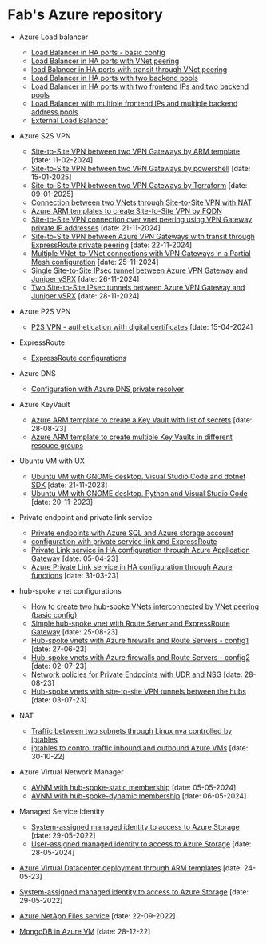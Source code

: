 <properties
   pageTitle="Examples of Azure ARM templates and scripts"
   description="Examples of Azure ARM templates and scripts"
   services="Azure VNet, Azure Load Balancer, Azure VNet peering, Azure VPN"
   documentationCenter="na"
   authors="fabferri"
   manager=""
   editor=""/>

<tags
   ms.service="Configuration-Example-Azure"
   ms.devlang="na"
   ms.topic="article"
   ms.tgt_pltfrm="Azure"
   ms.workload="na"
   ms.date="21/11/2016"
   ms.author="fabferri" />

# Fab's Azure repository


- Azure Load balancer
  - [Load Balancer in HA ports - basic config](https://github.com/fabferri/az-pattern/tree/master/loadbalancer/ilb-ha-ports-1vnet)
  - [Load Balancer in HA ports with VNet peering](https://github.com/fabferri/az-pattern/tree/master/loadbalancer/ilb-ha-ports-vnetpeering)
  - [load Balancer in HA ports with transit through VNet peering](https://github.com/fabferri/az-pattern/tree/master/loadbalancer/ilb-multiple-fe-be-benchmark)
  - [Load Balancer in HA ports with two backend pools](https://github.com/fabferri/az-pattern/tree/master/loadbalancer/ilb-ha-ports-2backendpools-nva)
  - [Load Balancer in HA ports with two frontend IPs and two backend pools](https://github.com/fabferri/az-pattern/tree/master/loadbalancer/ilb-ha-ports-2frontend-2backendpools)
  - [Load Balancer with multiple frontend IPs and multiple backend address pools](https://github.com/fabferri/az-pattern/tree/master/loadbalancer/ilb-multiple-fe-be)
  - [External Load Balancer](https://github.com/fabferri/az-pattern/tree/master/loadbalancer/lb)

- Azure S2S VPN
  - [Site-to-Site VPN between two VPN Gateways by ARM template](https://github.com/fabferri/az-pattern/tree/master/vpn/s2s-azvpn-active-active-bgp-arm-template) [date: 11-02-2024]
  - [Site-to-Site VPN between two VPN Gateways by powershell](https://github.com/fabferri/az-pattern/tree/master/vpn/s2s-azvpn-active-active-bgp-powershell) [date: 15-01-2025]
  - [Site-to-Site VPN between two VPN Gateways by Terraform](https://github.com/fabferri/az-pattern/tree/master/vpn/s2s-azvpn-active-active-bgp-terraform) [date: 09-01-2025]
  - [Connection between two VNets through Site-to-Site VPN with NAT](https://github.com/fabferri/az-pattern/tree/master/vpn/s2s-azvpn-NAT)
  - [Azure ARM templates to create Site-to-Site VPN by FQDN](https://github.com/fabferri/az-pattern/tree/master/vpn/s2s-azvpn-fqdn)
  - [Site-to-Site VPN connection over vnet peering using VPN Gateway private IP addresses](https://github.com/fabferri/az-pattern/tree/master/vpn/s2s-azvpn-private-ip-transit-vnetpeering) [date: 21-11-2024]
  - [Site-to-Site VPN between Azure VPN Gateways with transit through ExpressRoute private peering](https://github.com/fabferri/az-pattern/tree/master/vpn/s2s-azvpn-private-ip-transit-er) [date: 22-11-2024]
  - [Multiple VNet-to-VNet connections with VPN Gateways in a Partial Mesh configuration](https://github.com/fabferri/az-pattern/tree/master/vpn/vpn-vnet-2-vnet) [date: 25-11-2024]
  - [Single Site-to-Site IPsec tunnel between Azure VPN Gateway and Juniper vSRX](https://github.com/fabferri/az-pattern/tree/master/vpn/s2s-azvpn-srx-1-tunnel) [date: 26-11-2024]
  - [Two Site-to-Site IPsec tunnels between Azure VPN Gateway and Juniper vSRX](https://github.com/fabferri/az-pattern/tree/master/vpn/s2s-azvpn-srx-2-tunnels) [date: 28-11-2024]

- Azure P2S VPN
  - [P2S VPN - authetication with digital certificates](https://github.com/fabferri/az-pattern/tree/master/vpn/p2s) [date: 15-04-2024]

- ExpressRoute 
  - [ExpressRoute configurations](https://github.com/fabferri/az-pattern/tree/master/expressroute)

- Azure DNS
  - [Configuration with Azure DNS private resolver](https://github.com/fabferri/az-pattern/tree/master/dns-private-resolver)

- Azure KeyVault
  - [Azure ARM template to create a Key Vault with list of secrets](https://github.com/fabferri/az-pattern/tree/master/key-vault/key-vault-write-list-secrets) [date: 28-08-23]
  - [Azure ARM template to create multiple Key Vaults in different resouce groups](https://github.com/fabferri/az-pattern/tree/master/key-vault/key-vaults-in-resource-groups)

- Ubuntu VM with UX
  - [Ubuntu VM with GNOME desktop, Visual Studio Code and dotnet SDK](https://github.com/fabferri/az-pattern/tree/master/ubuntu-vm-desktop-gnome) [date: 21-11-2023]
  - [Ubuntu VM with GNOME desktop, Python and Visual Studio Code](https://github.com/fabferri/az-pattern/tree/master/ubuntu-vm-vscode-python-dev) [date: 20-11-2023]

- Private endpoint and private link service
  - [Private endpoints with Azure SQL and Azure storage account](https://github.com/fabferri/az-pattern/tree/master/private-link-and-private-endpoint/private-endpoint-sql-storage)
  - [configuration with private service link and ExpressRoute](https://github.com/fabferri/az-pattern/tree/master/private-link-and-private-endpoint/private-link-1)
  - [Private Link service in HA configuration through Azure Application Gateway](https://github.com/fabferri/az-pattern/tree/master/private-link-and-private-endpoint/private-link-high-availability-balancing) [date: 05-04-23]
  - [Azure Private Link service in HA configuration through Azure functions](https://github.com/fabferri/az-pattern/tree/master/private-link-and-private-endpoint/private-link-high-availability-hot-standby) [date: 31-03-23]

- hub-spoke vnet configurations
  - [How to create two hub-spoke VNets interconnected by VNet peering (basic config)](https://github.com/fabferri/az-pattern/tree/master/hub-spoke-vnets/vnet-peering-2hubspoke)
  - [Simple hub-spoke vnet with Route Server and ExpressRoute Gateway](https://github.com/fabferri/az-pattern/tree/master/hub-spoke-vnets/hub-spoke-er-rs-101) [date: 25-08-23]
  - [Hub-spoke vnets with Azure firewalls and Route Servers - config1](https://github.com/fabferri/az-pattern/tree/master/hub-spoke-vnets/hub-spoke-azfw-rs-er-1) [date: 27-06-23]
  - [Hub-spoke vnets with Azure firewalls and Route Servers - config2](https://github.com/fabferri/az-pattern/tree/master/hub-spoke-vnets/hub-spoke-azfw-rs-er-2) [date: 02-07-23]
  - [Network policies for Private Endpoints with UDR and NSG](https://github.com/fabferri/az-pattern/tree/master/hub-spoke-vnets/hub-spoke-netw-policies-pe) [date: 28-08-23]
  - [Hub-spoke vnets with site-to-site VPN tunnels between the hubs](https://github.com/fabferri/az-pattern/tree/master/hub-spoke-vnets/hub-spoke-s2s-vpn) [date: 03-07-23]

- NAT
  - [Traffic between two subnets through Linux nva controlled by iptables](https://github.com/fabferri/az-pattern/tree/master/nat/nat-iptables-1)
  - [iptables to control traffic inbound and outbound Azure VMs](https://github.com/fabferri/az-pattern/tree/master/nat/nat-iptables-2) [date: 30-10-22]

- Azure Virtual Network Manager
  - [AVNM with hub-spoke-static membership](https://github.com/fabferri/az-pattern/tree/master/azure-virtual-network-manager/hub-spoke-static-membership-01) [date: 05-05-2024]
  - [AVNM with hub-spoke-dynamic membership](https://github.com/fabferri/az-pattern/tree/master/azure-virtual-network-manager/hub-spoke-dynamic-membership-01) [date: 06-05-2024]

- Managed Service Identity
  - [System-assigned managed identity to access to Azure Storage](https://github.com/fabferri/az-pattern/tree/master/managed-identity/system-identity-access-to-storage) [date: 29-05-2022]
  - [User-assigned managed identity to access to Azure Storage](https://github.com/fabferri/az-pattern/tree/master/managed-identity/user-identity-access-to-storage) [date: 28-05-2024]

- [Azure Virtual Datacenter deployment through ARM templates](https://github.com/fabferri/az-pattern/tree/master/virtual-datacenter) [date: 24-05-23]
- [System-assigned managed identity to access to Azure Storage](https://github.com/fabferri/az-pattern/tree/master/vm-msi) [date: 29-05-2022]
- [Azure NetApp Files service](https://github.com/fabferri/az-pattern/tree/master/anf) [date: 22-09-2022]
- [MongoDB in Azure VM](https://github.com/fabferri/az-pattern/tree/master/no-sql-db/mongodb-in-az-vm) [date: 28-12-22]